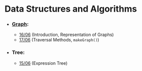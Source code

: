# Data Structures and Algorithms

- ### [Graph](graphs):
    - [16/06](graphs/#introduction) (Introduction, Representation of Graphs)
    - [17/06](graphs/#traversal) (Traversal Methods, `makeGraph()`)

- ### Tree:
    - [15/06](15-06-2021) (Expression Tree)